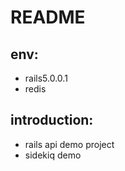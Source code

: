 # README

## env:
* rails5.0.0.1
* redis

## introduction:
  * rails api demo project
  * sidekiq demo
  
